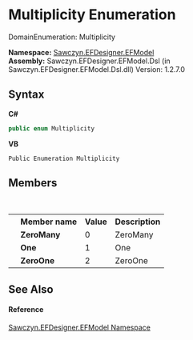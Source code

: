 # Multiplicity Enumeration
 

DomainEnumeration: Multiplicity

**Namespace:**&nbsp;<a href="N_Sawczyn_EFDesigner_EFModel">Sawczyn.EFDesigner.EFModel</a><br />**Assembly:**&nbsp;Sawczyn.EFDesigner.EFModel.Dsl (in Sawczyn.EFDesigner.EFModel.Dsl.dll) Version: 1.2.7.0

## Syntax

**C#**<br />
``` C#
public enum Multiplicity
```

**VB**<br />
``` VB
Public Enumeration Multiplicity
```


## Members
&nbsp;<table><tr><th></th><th>Member name</th><th>Value</th><th>Description</th></tr><tr><td /><td target="F:Sawczyn.EFDesigner.EFModel.Multiplicity.ZeroMany">**ZeroMany**</td><td>0</td><td>ZeroMany</td></tr><tr><td /><td target="F:Sawczyn.EFDesigner.EFModel.Multiplicity.One">**One**</td><td>1</td><td>One</td></tr><tr><td /><td target="F:Sawczyn.EFDesigner.EFModel.Multiplicity.ZeroOne">**ZeroOne**</td><td>2</td><td>ZeroOne</td></tr></table>

## See Also


#### Reference
<a href="N_Sawczyn_EFDesigner_EFModel">Sawczyn.EFDesigner.EFModel Namespace</a><br />